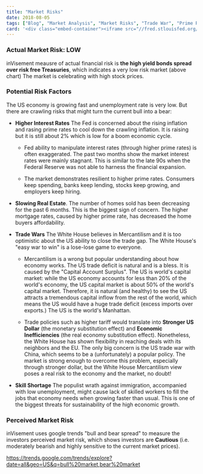 ```yaml
---
title: "Market Risks"
date: 2018-08-05
tags: ["Blog", "Market Analysis", "Market Risks", "Trade War", "Prime Rate"]
card: '<div class="embed-container"><iframe src="//fred.stlouisfed.org/graph/graph-landing.php?g=kPPt&width=670&height=475" scrolling="no" frameborder="0" style="overflow:hidden; allowTransparency="true"></iframe></div><script src="https://fred.stlouisfed.org/graph/js/embed.js" type="text/javascript"></script>'
---
```




### Actual Market Risk: LOW
inVisement meausre of actual financial risk is **the high yield bonds spread over risk free Treasuries**, which indicates a very low risk market (above chart) The market is celebrating with high stock prices. 

### Potential Risk Factors
The US economy is growing fast and unemployment rate is very low. But there are crawling risks that might turn the current bull into a bear:

- **Higher Interest Rates**
The Fed is concerned about the rising inflation and rasing prime rates to cool down the crawling inflation. It is raising but it is still about 2% which is low for a boom economic cycle.

    - Fed ability to manipulate interest rates (through higher prime rates) is often exaggerated. The past two months show the market interest rates were mainly stagnant. This is similar to the late 90s when the Federal Reserve was not able to harness the financial expansion.

    - The market demonstrates resilient to higher prime rates. Consumers keep spending, banks keep lending, stocks keep growing, and employers keep hiring.

- **Slowing Real Estate**. The number of homes sold has been decreasing for the past 6 months. This is the biggest sign of concern. The higher mortgage rates, caused by higher prime rate, has decreased the home buyers affordability. 

- **Trade Wars**
The White House believes in Mercantilism and it is too optimistic about the US ability to close the trade gap. The White House's "easy war to win" is a lose-lose game to everyone.

    - Mercantilism is a wrong but popular understanding about how economy works. The US trade deficit is natural and is a bless. It is caused by the "Capital Account Surplus". The US is world's capital market: while the US economy accounts for less than 20% of the world's economy, the US capital market is about 50% of the world's capital market. Therefore, it is natural (and healthy) to see the US attracts a tremendous capital inflow from the rest of the world, which means the US would have a huge trade deficit (excess imports over exports.) The US is the world's Manhattan.

    - Trade policies such as higher tariff would translate into **Stronger US Dollar** (the monetary substitution effect) and **Economic Inefficiencies** (the real economy substitution effect). Nonetheless, the White House has shown flexibility in reaching deals with its neighbors and the EU. The only big concern is the US trade war with China, which seems to be a (unfortunately) a popular policy. The market is strong enough to overcome this problem, especially through stronger dollar, but the White House Mercantilism view poses a real risk to the economy and the market, no doubt!

- **Skill Shortage**
The populist wrath against immigration, accompanied with low unemployment, might cause lack of skilled workers to fill the jobs that economy needs when growing faster than usual. This is one of the biggest threats for sustainability of the high economic growth.

### Perceived Market Risk

inVisement uses google trends "bull and bear spread" to measure the investors perceived market risk, which shows investors are **Cautious** (i.e. moderately bearish and highly sensitive to the current market prices).


https://trends.google.com/trends/explore?date=all&geo=US&q=bull%20market,bear%20market


<script type="text/javascript" src="https://ssl.gstatic.com/trends_nrtr/1513_RC03/embed_loader.js"></script> <script type="text/javascript"> trends.embed.renderExploreWidget("TIMESERIES", {"comparisonItem":[{"keyword":"bull market","geo":"US","time":"2004-01-01 2018-08-11"},{"keyword":"bear market","geo":"US","time":"2004-01-01 2018-08-11"}],"category":0,"property":""}, {"exploreQuery":"date=all&geo=US&q=bull%20market,bear%20market","guestPath":"https://trends.google.com:443/trends/embed/"}); </script>

